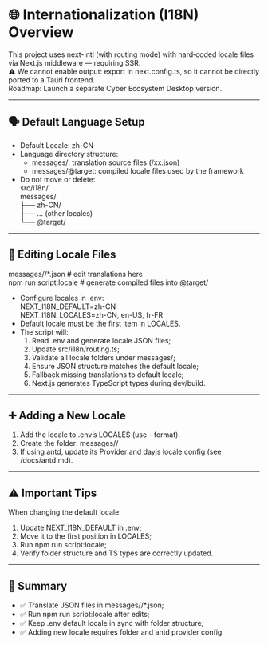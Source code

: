 # 🌐 Internationalization (I18N) Overview

This project uses next-intl (with routing mode) with hard‑coded locale files via Next.js middleware — requiring SSR.  
⚠️ We cannot enable output: export in next.config.ts, so it cannot be directly ported to a Tauri frontend.  
Roadmap: Launch a separate Cyber Ecosystem Desktop version.

---

## 🗣️ Default Language Setup

- Default Locale: zh-CN  
- Language directory structure:  
    - messages/: translation source files (<locale>/xx.json)  
    - messages/@target: compiled locale files used by the framework  
- Do not move or delete:  
  src/i18n/  
  messages/  
  ├── zh-CN/  
  ├── … (other locales)  
  └── @target/  

---

## 🔧 Editing Locale Files

messages/<locale>/*.json        # edit translations here  
npm run script:locale           # generate compiled files into @target/  

- Configure locales in .env:  
  NEXT_I18N_DEFAULT=zh-CN  
  NEXT_I18N_LOCALES=zh-CN, en-US, fr-FR  
- Default locale must be the first item in LOCALES.  
- The script will:  
    1. Read .env and generate locale JSON files;  
    2. Update src/i18n/routing.ts;  
    3. Validate all locale folders under messages/;  
    4. Ensure JSON structure matches the default locale;  
    5. Fallback missing translations to default locale;  
    6. Next.js generates TypeScript types during dev/build.  

---

## ➕ Adding a New Locale

1. Add the locale to .env’s LOCALES (use <lang>-<region> format).
2. Create the folder:
   messages/<new-locale>/
3. If using antd, update its Provider and dayjs locale config (see /docs/antd.md).

---

## ⚠️ Important Tips

When changing the default locale:
1. Update NEXT_I18N_DEFAULT in .env;
2. Move it to the first position in LOCALES;
3. Run npm run script:locale;
4. Verify folder structure and TS types are correctly updated.

---

## 🧩 Summary

- ✅ Translate JSON files in messages/<locale>/*.json;
- ✅ Run npm run script:locale after edits;
- ✅ Keep .env default locale in sync with folder structure;
- ✅ Adding new locale requires folder and antd provider config.
